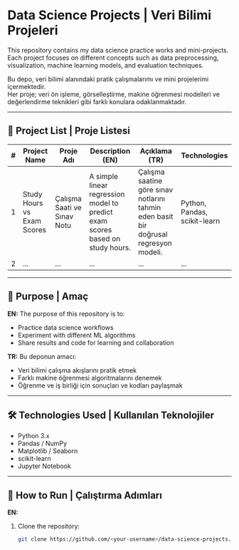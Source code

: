 # Data Science Projects | Veri Bilimi Projeleri

This repository contains my data science practice works and mini-projects.  
Each project focuses on different concepts such as data preprocessing, visualization, machine learning models, and evaluation techniques.

Bu depo, veri bilimi alanındaki pratik çalışmalarımı ve mini projelerimi içermektedir.  
Her proje; veri ön işleme, görselleştirme, makine öğrenmesi modelleri ve değerlendirme teknikleri gibi farklı konulara odaklanmaktadır.

---

## 📂 Project List | Proje Listesi
| # | Project Name | Proje Adı | Description (EN) | Açıklama (TR) | Technologies |
|---|--------------|-----------|------------------|---------------|--------------|
| 1 | Study Hours vs Exam Scores | Çalışma Saati ve Sınav Notu | A simple linear regression model to predict exam scores based on study hours. | Çalışma saatine göre sınav notlarını tahmin eden basit bir doğrusal regresyon modeli. | Python, Pandas, scikit-learn |
| 2 | ... | ... | ... | ... | ... |

---

## 🚀 Purpose | Amaç
**EN:** The purpose of this repository is to:  
- Practice data science workflows  
- Experiment with different ML algorithms  
- Share results and code for learning and collaboration  

**TR:** Bu deponun amacı:  
- Veri bilimi çalışma akışlarını pratik etmek  
- Farklı makine öğrenmesi algoritmalarını denemek  
- Öğrenme ve iş birliği için sonuçları ve kodları paylaşmak  

---

## 🛠️ Technologies Used | Kullanılan Teknolojiler
- Python 3.x  
- Pandas / NumPy  
- Matplotlib / Seaborn  
- scikit-learn  
- Jupyter Notebook  

---

## 📌 How to Run | Çalıştırma Adımları
**EN:**  
1. Clone the repository:  
   ```bash
   git clone https://github.com/<your-username>/data-science-projects.git
